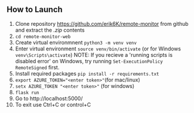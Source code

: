 ## How to Launch
1. Clone repository https://github.com/erik6K/remote-monitor from github and extract the *.zip* contents
2.  `cd remote-monitor-web`
3. Create virtual environmnent `python3 -m venv venv`
4. Enter virtual environment `source venv/bin/activate` (or for Windows `venv\Scripts\activate`)
NOTE: If you recieve a 'running scripts is disabled error' on Windows, try running `Set-ExecutionPolicy RemoteSigned` first. 
5. Install required packages `pip install -r requirements.txt`
6. `export AZURE_TOKEN="<enter token>"`(for mac/linux)
8. `setx AZURE_TOKEN "<enter token>"` (for windows)
10. `flask run`
11. Go to http://localhost:5000/
12. To exit use Ctrl+C or control+C